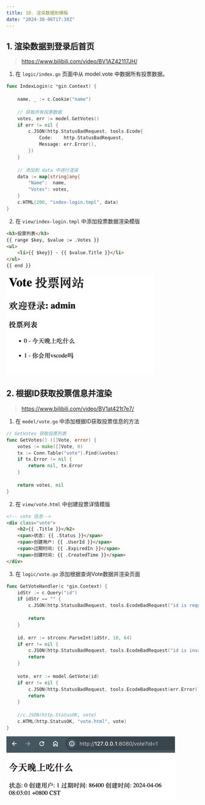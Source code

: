 ```yaml
---
title: 10. 渲染数据到模板
date: "2024-38-06T17:38Z"
---
```


## 1. 渲染数据到登录后首页

> https://www.bilibili.com/video/BV1AZ42117JH/

1. 在 `logic/index.go` 页面中从 model.vote 中数据所有投票数据。

```go
func IndexLogin(c *gin.Context) {

	name, _ := c.Cookie("name")

	// 获取所有投票数据
	votes, err := model.GetVotes()
	if err != nil {
		c.JSON(http.StatusBadRequest, tools.Ecode{
			Code:    http.StatusBadRequest,
			Message: err.Error(),
		})
	}

	// 添加到 data 中进行渲染
	data := map[string]any{
		"Name":  name,
		"Votes": votes,
	}
	c.HTML(200, "index-login.tmpl", data)
}
```

2. 在 `view/index-login.tmpl` 中添加投票数据渲染模版

```html
<h3>投票列表</h3>
{{ range $key, $value := .Votes }}
<ul>
    <li>{{ $key}} - {{ $value.Title }}</li>
</ul>
{{ end }}
```

![](./get-votes.png)


## 2. 根据ID获取投票信息并渲染

> https://www.bilibili.com/video/BV1at421t7e7/

1. 在 `model/vote.go` 中添加根据ID获取投票信息的方法

```go
// GetVotes 获取投票列表
func GetVotes() ([]Vote, error) {
	votes := make([]Vote, 0)
	tx := Conn.Table("vote").Find(&votes)
	if tx.Error != nil {
		return nil, tx.Error
	}

	return votes, nil
}
```

2. 在 `view/vote.html` 中创建投票详情模版

```html
<!-- vote 信息-->
<div class="vote">
    <h2>{{ .Title }}</h2>
    <span>状态: {{ .Status }}</span>
    <span>创建用户: {{ .UserId }}</span>
    <span>过期时间: {{ .ExpiredIn }}</span>
    <span>创建时间: {{ .CreatedTime }}</span>
</div>
```

3. 在 `logic/vote.go`  添加根据查询Vote数据并渲染页面

```go
func GetVoteHandler(c *gin.Context) {
	idStr := c.Query("id")
	if idStr == "" {
		c.JSON(http.StatusBadRequest, tools.EcodeBadRequest("id is required"))

		return
	}

	id, err := strconv.ParseInt(idStr, 10, 64)
	if err != nil {
		c.JSON(http.StatusBadRequest, tools.EcodeBadRequest("id is invalid"))
		return
	}

	vote, err := model.GetVote(id)
	if err != nil {
		c.JSON(http.StatusBadRequest, tools.EcodeBadRequest(err.Error()))
		return
	}

	//c.JSON(http.StatusOK, vote)
	c.HTML(http.StatusOK, "vote.html", vote)
}
```

![](vote-detail.png)


